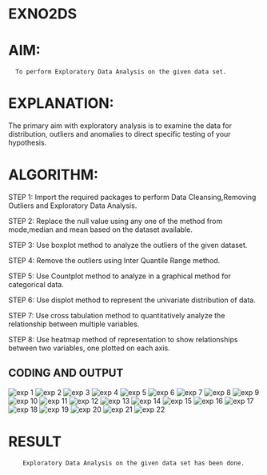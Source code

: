 # EXNO2DS
# AIM:
      To perform Exploratory Data Analysis on the given data set.
      
# EXPLANATION:
  The primary aim with exploratory analysis is to examine the data for distribution, outliers and anomalies to direct specific testing of your hypothesis.
  
# ALGORITHM:
STEP 1: Import the required packages to perform Data Cleansing,Removing Outliers and Exploratory Data Analysis.

STEP 2: Replace the null value using any one of the method from mode,median and mean based on the dataset available.

STEP 3: Use boxplot method to analyze the outliers of the given dataset.

STEP 4: Remove the outliers using Inter Quantile Range method.

STEP 5: Use Countplot method to analyze in a graphical method for categorical data.

STEP 6: Use displot method to represent the univariate distribution of data.

STEP 7: Use cross tabulation method to quantitatively analyze the relationship between multiple variables.

STEP 8: Use heatmap method of representation to show relationships between two variables, one plotted on each axis.

## CODING AND OUTPUT
![exp 1](https://github.com/user-attachments/assets/f9554e67-2fb7-42b3-9d46-36e450e5269d)
![exp 2](https://github.com/user-attachments/assets/3bf9a8f7-60cb-4522-b720-671c92518aa3)
![exp 3](https://github.com/user-attachments/assets/92c7d0d3-eeac-48bc-a630-4b27ba5742e0)
![exp 4](https://github.com/user-attachments/assets/c6fba160-67e3-406a-b290-4aa2a674bb96)
![exp 5](https://github.com/user-attachments/assets/639cfe0d-1f5f-4b1b-bf1b-bfa619d44a3f)
![exp 6](https://github.com/user-attachments/assets/9dc55d19-c04c-4902-9f8c-52d3f182c21c)
![exp 7](https://github.com/user-attachments/assets/2d280253-e746-4414-822b-17dab75eea14)
![exp 8](https://github.com/user-attachments/assets/d8f2a9fc-5bda-4265-8cd4-f72b589e2240)
![exp 9](https://github.com/user-attachments/assets/03048dfa-3d38-43fd-9bd1-17f9c81991c7)
![exp 10](https://github.com/user-attachments/assets/6763bde9-c843-49f6-8b0a-b4d826b1289d)
![exp 11](https://github.com/user-attachments/assets/d7a5d0a9-e433-4eaf-b66e-fa3194289da5)
![exp 12](https://github.com/user-attachments/assets/0e7ac012-5f65-45c1-99b6-2fbdf235962e)
![exp 13](https://github.com/user-attachments/assets/ba1e8e2a-15a3-4db9-865c-a073daf52d35)
![exp 14](https://github.com/user-attachments/assets/bfc83025-d7a8-44fc-bcf9-246687601b07)
![exp 15](https://github.com/user-attachments/assets/ecc476e5-4325-42ed-9845-a152fa976a92)
![exp 16](https://github.com/user-attachments/assets/d667c026-2319-4cfb-96eb-66db91ffdda6)
![exp 17](https://github.com/user-attachments/assets/db49ec4b-65bf-4d77-b263-4c156f84be97)
![exp 18](https://github.com/user-attachments/assets/8b815b96-4c55-4463-a1a6-2d74c56d8d10)
![exp 19](https://github.com/user-attachments/assets/2090c24b-c1d6-432d-bb0a-47e0a45b81c9)
![exp 20](https://github.com/user-attachments/assets/1c0094e6-c628-4029-be0f-463bc00ace9e)
![exp 21](https://github.com/user-attachments/assets/d16cd0a2-2651-4a88-acb0-cb19b78d9255)
![exp 22](https://github.com/user-attachments/assets/c4b44836-a70a-4941-9df4-ea78204c0d5b)

# RESULT
        Exploratory Data Analysis on the given data set has been done.
